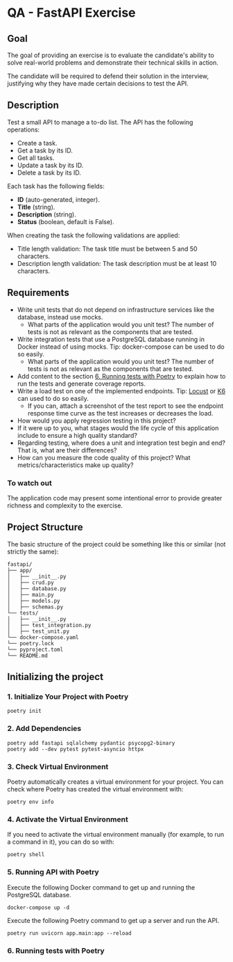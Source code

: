 # QA - FastAPI Exercise

## Goal

The goal of providing an exercise is to evaluate the candidate's ability to solve real-world problems and demonstrate their technical skills in action.

The candidate will be required to defend their solution in the interview, justifying why they have made certain decisions to test the API.

## Description

Test a small API to manage a to-do list. The API has the following operations:

- Create a task.
- Get a task by its ID.
- Get all tasks.
- Update a task by its ID.
- Delete a task by its ID.

Each task has the following fields:

- **ID** (auto-generated, integer).
- **Title** (string).
- **Description** (string).
- **Status** (boolean, default is False).

When creating the task the following validations are applied:

- Title length validation: The task title must be between 5 and 50 characters.
- Description length validation: The task description must be at least 10 characters.

## Requirements

- Write unit tests that do not depend on infrastructure services like the database, instead use mocks.
  - What parts of the application would you unit test? The number of tests is not as relevant as the components that are tested.
- Write integration tests that use a PostgreSQL database running in Docker instead of using mocks. Tip: docker-compose can be used to do so easily.
  - What parts of the application would you unit test? The number of tests is not as relevant as the components that are tested.
- Add content to the section [6. Running tests with Poetry](#6-running-tests-with-poetry) to explain how to run the tests and generate coverage reports.
- Write a load test on one of the implemented endpoints. Tip: [Locust](https://locust.io) or [K6](https://k6.io) can used to do so easily.
  - If you can, attach a screenshot of the test report to see the endpoint response time curve as the test increases or decreases the load.
- How would you apply regression testing in this project?
- If it were up to you, what stages would the life cycle of this application include to ensure a high quality standard?
- Regarding testing, where does a unit and integration test begin and end? That is, what are their differences?
- How can you measure the code quality of this project? What metrics/characteristics make up quality?

### To watch out

The application code may present some intentional error to provide greater richness and complexity to the exercise.

## Project Structure

The basic structure of the project could be something like this or similar (not strictly the same):

```
fastapi/
├── app/
│   ├── __init__.py
│   ├── crud.py
│   ├── database.py
│   ├── main.py
│   ├── models.py
│   ├── schemas.py
└── tests/
│   ├── __init__.py
│   ├── test_integration.py
│   ├── test_unit.py
└── docker-compose.yaml
└── poetry.lock
└── pyproject.toml
└── README.md
```

## Initializing the project

### 1. Initialize Your Project with Poetry

```
poetry init
```

### 2. Add Dependencies

```
poetry add fastapi sqlalchemy pydantic psycopg2-binary
poetry add --dev pytest pytest-asyncio httpx
```

### 3. Check Virtual Environment

Poetry automatically creates a virtual environment for your project. You can check where Poetry has created the virtual environment with:

```
poetry env info
```

### 4. Activate the Virtual Environment

If you need to activate the virtual environment manually (for example, to run a command in it), you can do so with:

```
poetry shell
```

### 5. Running API with Poetry

Execute the following Docker command to get up and running the PostgreSQL database.

```
docker-compose up -d
```

Execute the following Poetry command to get up a server and run the API.

```
poetry run uvicorn app.main:app --reload
```

### 6. Running tests with Poetry
